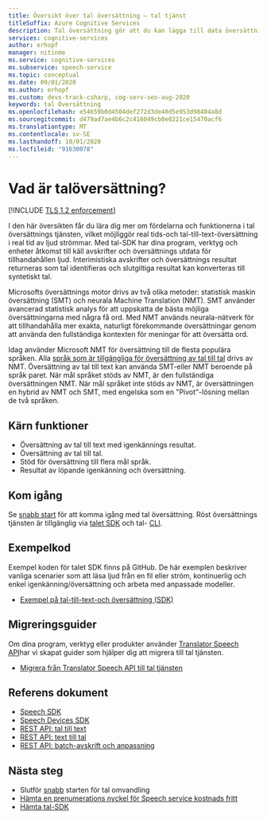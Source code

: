 ```yaml
---
title: Översikt över tal översättning – tal tjänst
titleSuffix: Azure Cognitive Services
description: Tal översättning gör att du kan lägga till data översättning från slut punkt till slut punkt, stöd för flera språk i real tid till dina program, verktyg och enheter. Samma API kan användas för både tal till tal- och tal till text-översättning. Den här artikeln är en översikt över fördelarna och funktionerna i röst översättnings tjänsten.
services: cognitive-services
author: erhopf
manager: nitinme
ms.service: cognitive-services
ms.subservice: speech-service
ms.topic: conceptual
ms.date: 09/01/2020
ms.author: erhopf
ms.custom: devx-track-csharp, cog-serv-seo-aug-2020
keywords: tal Översättning
ms.openlocfilehash: e54659b0d4504def272d3de40d5e953d98404a8d
ms.sourcegitcommit: d479ad7ae4b6c2c416049cb0e0221ce15470acf6
ms.translationtype: MT
ms.contentlocale: sv-SE
ms.lasthandoff: 10/01/2020
ms.locfileid: "91630078"
---
```

# <a name="what-is-speech-translation"></a>Vad är talöversättning?

[!INCLUDE [TLS 1.2 enforcement](../../../includes/cognitive-services-tls-announcement.md)]

I den här översikten får du lära dig mer om fördelarna och funktionerna i tal översättnings tjänsten, vilket möjliggör real tids-och tal-till-text-översättning i real tid av ljud strömmar. Med tal-SDK har dina program, verktyg och enheter åtkomst till käll avskrifter och översättnings utdata för tillhandahållen ljud. Interimistiska avskrifter och översättnings resultat returneras som tal identifieras och slutgiltiga resultat kan konverteras till syntetiskt tal.

Microsofts översättnings motor drivs av två olika metoder: statistisk maskin översättning (SMT) och neurala Machine Translation (NMT). SMT använder avancerad statistisk analys för att uppskatta de bästa möjliga översättningarna med några få ord. Med NMT används neurala-nätverk för att tillhandahålla mer exakta, naturligt förekommande översättningar genom att använda den fullständiga kontexten för meningar för att översätta ord.

Idag använder Microsoft NMT för översättning till de flesta populära språken. Alla [språk som är tillgängliga för översättning av tal till tal](language-support.md#speech-translation) drivs av NMT. Översättning av tal till text kan använda SMT-eller NMT beroende på språk paret. När mål språket stöds av NMT, är den fullständiga översättningen NMT. När mål språket inte stöds av NMT, är översättningen en hybrid av NMT och SMT, med engelska som en "Pivot"-lösning mellan de två språken.

## <a name="core-features"></a>Kärn funktioner

* Översättning av tal till text med igenkännings resultat.
* Översättning av tal till tal.
* Stöd för översättning till flera mål språk.
* Resultat av löpande igenkänning och översättning.

## <a name="get-started"></a>Kom igång 

Se [snabb start](get-started-speech-translation.md) för att komma igång med tal översättning. Röst översättnings tjänsten är tillgänglig via [talet SDK](speech-sdk.md) och tal- [CLI](spx-overview.md).

## <a name="sample-code"></a>Exempelkod

Exempel koden för talet SDK finns på GitHub. De här exemplen beskriver vanliga scenarier som att läsa ljud från en fil eller ström, kontinuerlig och enkel igenkänning/översättning och arbeta med anpassade modeller.

* [Exempel på tal-till-text-och översättning (SDK)](https://github.com/Azure-Samples/cognitive-services-speech-sdk)

## <a name="migration-guides"></a>Migreringsguider

Om dina program, verktyg eller produkter använder [Translator Speech API](https://docs.microsoft.com/azure/cognitive-services/translator-speech/overview)har vi skapat guider som hjälper dig att migrera till tal tjänsten.

* [Migrera från Translator Speech API till tal tjänsten](how-to-migrate-from-translator-speech-api.md)

## <a name="reference-docs"></a>Referens dokument

* [Speech SDK](speech-sdk-reference.md)
* [Speech Devices SDK](speech-devices-sdk.md)
* [REST API: tal till text](rest-speech-to-text.md)
* [REST API: text till tal](rest-text-to-speech.md)
* [REST API: batch-avskrift och anpassning](https://westus.dev.cognitive.microsoft.com/docs/services/speech-to-text-api-v3-0)

## <a name="next-steps"></a>Nästa steg

* Slutför [snabb](get-started-speech-translation.md) starten för tal omvandling
* [Hämta en prenumerations nyckel för Speech service kostnads fritt](overview.md#try-the-speech-service-for-free)
* [Hämta tal-SDK](speech-sdk.md)
